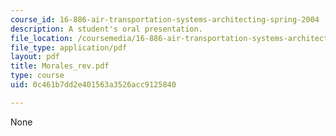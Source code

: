 ```yaml
---
course_id: 16-886-air-transportation-systems-architecting-spring-2004
description: A student's oral presentation.
file_location: /coursemedia/16-886-air-transportation-systems-architecting-spring-2004/0c461b7dd2e401563a3526acc9125840_Morales_rev.pdf
file_type: application/pdf
layout: pdf
title: Morales_rev.pdf
type: course
uid: 0c461b7dd2e401563a3526acc9125840

---
```

None